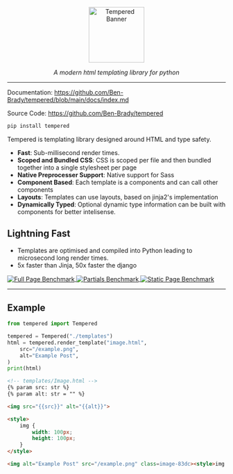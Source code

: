 <p align="center">
    <img
        height=128
        src="https://github.com/Ben-Brady/tempered/assets/64110708/c30f75f4-ab69-48a8-b595-fec5ad9baa38"
        alt="Tempered Banner"
    >
</p>

<p align="center">
    <em>A modern html templating library for python</em>
</p>

---

Documentation: https://github.com/Ben-Brady/tempered/blob/main/docs/index.md

Source Code: https://github.com/Ben-Brady/tempered


```python
pip install tempered
```

Tempered is templating library designed around HTML and type safety.

- **Fast**: Sub-millisecond render times.
- **Scoped and Bundled CSS**: CSS is scoped per file and then bundled together into a single stylesheet per page
- **Native Preprocesser Support**: Native support for Sass
- **Component Based**: Each template is a components and can call other components
- **Layouts**: Templates can use layouts, based on jinja2's implementation
- **Dynamically Typed**: Optional dynamic type information can be built with components for better intelisense.


## Lightning Fast

- Templates are optimised and compiled into Python leading to microsecond long render times.
- 5x faster than Jinja, 50x faster the django

<a href="https://github.com/Ben-Brady/tempered/tree/main/benchmarks">
<picture align="center">
  <img align="center" alt="Full Page Benchmark" src="https://github.com/Ben-Brady/tempered/assets/64110708/684ff121-a2c9-41df-94dd-f5c0aa136d3e">
</picture>
<picture align="center">
  <img align="center" alt="Partials Benchmark" src="https://github.com/Ben-Brady/tempered/assets/64110708/6bbc6c1d-107b-47b3-9b59-fb9c78e6352f">
</picture>
<picture>
  <img align="center" alt="Static Page Benchmark" src="https://github.com/Ben-Brady/tempered/assets/64110708/a9c3242c-872d-4969-878d-fb39547ca67a">
</picture>
</a>

---

## Example

```python
from tempered import Tempered

tempered = Tempered("./templates")
html = tempered.render_template("image.html",
    src="/example.png",
    alt="Example Post",
)
print(html)
```

```html
<!-- templates/Image.html -->
{% param src: str %}
{% param alt: str = "" %}

<img src="{{src}}" alt="{{alt}}">

<style>
    img {
        width: 100px;
        height: 100px;
    }
</style>
```

```html
<img alt="Example Post" src="/example.png" class=image-83dc><style>img.image-83dc{width:100px;height:100px}</style>
```
